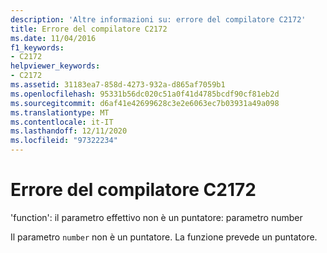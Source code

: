 ```yaml
---
description: 'Altre informazioni su: errore del compilatore C2172'
title: Errore del compilatore C2172
ms.date: 11/04/2016
f1_keywords:
- C2172
helpviewer_keywords:
- C2172
ms.assetid: 31183ea7-858d-4273-932a-d865af7059b1
ms.openlocfilehash: 95331b56dc020c51a0f41d4785bcdf90cf81eb2d
ms.sourcegitcommit: d6af41e42699628c3e2e6063ec7b03931a49a098
ms.translationtype: MT
ms.contentlocale: it-IT
ms.lasthandoff: 12/11/2020
ms.locfileid: "97322234"
---
```

# <a name="compiler-error-c2172"></a>Errore del compilatore C2172

'function': il parametro effettivo non è un puntatore: parametro number

Il parametro `number` non è un puntatore. La funzione prevede un puntatore.
